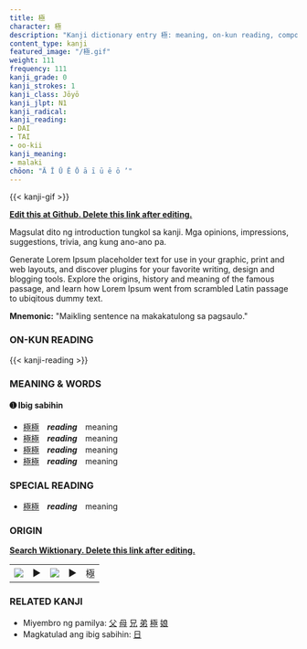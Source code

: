 ```yaml
---
title: 極
character: 極
description: "Kanji dictionary entry 極: meaning, on-kun reading, compounds, origin, related kanji"
content_type: kanji
featured_image: "/極.gif"
weight: 111
frequency: 111
kanji_grade: 0
kanji_strokes: 1
kanji_class: Jōyō
kanji_jlpt: N1
kanji_radical: 
kanji_reading: 
- DAI
- TAI
- oo-kii
kanji_meaning:
- malaki
chōon: "Ā Ī Ū Ē Ō ā ī ū ē ō ’"
---
```

[//]: # (Don't edit the line below. Kanji animated GIF code is automatically generated.)
{{< kanji-gif >}}

[//]: # (Edit below this line.)

**[Edit this at Github. Delete this link after editing.](https://github.com/tim0g/tim/tree/main/content/kanji/極/index.md)**

Magsulat dito ng introduction tungkol sa kanji. Mga opinions, impressions, suggestions, trivia, ang kung ano-ano pa.

Generate Lorem Ipsum placeholder text for use in your graphic, print and web layouts, and discover plugins for your favorite writing, design and blogging tools. Explore the origins, history and meaning of the famous passage, and learn how Lorem Ipsum went from scrambled Latin passage to ubiqitous dummy text.
 
**Mnemonic:** "Maikling sentence na makakatulong sa pagsaulo."

### ON-KUN READING

[//]: # (Don't edit the line below. ON-KUN READING code is automatically generated.)
{{< kanji-reading >}}

### MEANING & WORDS

#### ➊ **Ibig sabihin**
  - [極](../極)[極](../極)　***reading***　meaning
  - [極](../極)[極](../極)　***reading***　meaning
  - [極](../極)[極](../極)　***reading***　meaning
  - [極](../極)[極](../極)　***reading***　meaning

### SPECIAL READING
  - [極](../極)[極](../極)　***reading***　meaning

### ORIGIN

**[Search Wiktionary. Delete this link after editing.](https://wiktionary.org/wiki/極)**
<table class="kanji-table"><tr><td>
<img src="60px-極-bronze.svg.png">
</td><td>▶</td><td>
<img src="60px-極-oracle.svg.png">
</td><td>▶</td>
<td class="kanji-origin">極</td>
</tr></table>

### RELATED KANJI
- Miyembro ng pamilya: [父](../父) [母](../母) [兄](../兄) [弟](../弟) [極](../極) [娘](../娘)
- Magkatulad ang ibig sabihin: [日](../日)
